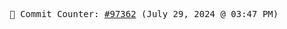 <p align="center">
    <samp>
        📮 Commit Counter: <a href="https://github.com/Javascript-void0/Javascript-void0/commits/main">#97362</a> (July 29, 2024 @ 03:47 PM)
    </samp>
</p>